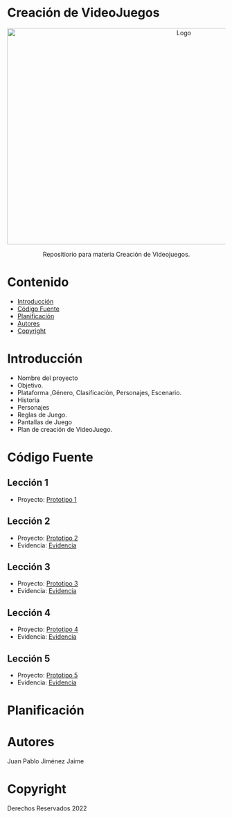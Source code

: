 # Creación de VideoJuegos
<p align="center">
    <img src="https://educahistoria.com/wp-content/uploads/2023/07/damarkuswolf_history_of_videogames_retro_design_cinematographic_fe98c9d8-cb79-49e0-9cd3-c453f44bd755-1080x675.png" alt="Logo" width=800 height=500>

  <p align="center">
    Repositiorio para materia Creación de Videojuegos.
  </p>
</p>

# Contenido
- [Introducción](#Introducción)
- [Código Fuente](#Código-Fuente)
- [Planificación](#planificación)
- [Autores](#autores)
- [Copyright](#copyright)

# Introducción
- Nombre del proyecto
- Objetivo.
- Plataforma ,Género, Clasificación, Personajes, Escenario.
- Historia
- Personajes
- Reglas de Juego.
- Pantallas de Juego
- Plan de creación de VideoJuego.

# Código Fuente
## Lección 1
- Proyecto: [Prototipo 1](https://github.com/Papatoncio/creacion-videojuegos/blob/4f9278113792f75b158c71b0fb9f5e58232323db/Lecciones/Lecci%C3%B3n%201/Lecci%C3%B3n1.unitypackage)

## Lección 2
- Proyecto: [Prototipo 2](https://github.com/Papatoncio/creacion-videojuegos/blob/4f9278113792f75b158c71b0fb9f5e58232323db/Lecciones/Lecci%C3%B3n%202/Lecci%C3%B3n2.unitypackage)
- Evidencia: [Evidencia](https://github.com/Papatoncio/creacion-videojuegos/blob/4f9278113792f75b158c71b0fb9f5e58232323db/Lecciones/Lecci%C3%B3n%202/Capturas%20lecci%C3%B3n%202.docx)

## Lección 3
- Proyecto: [Prototipo 3]()
- Evidencia: [Evidencia]()

## Lección 4
- Proyecto: [Prototipo 4]()
- Evidencia: [Evidencia]()

## Lección 5
- Proyecto: [Prototipo 5]()
- Evidencia: [Evidencia]()

# Planificación

# Autores
Juan Pablo Jiménez Jaime

# Copyright
Derechos Reservados 2022
